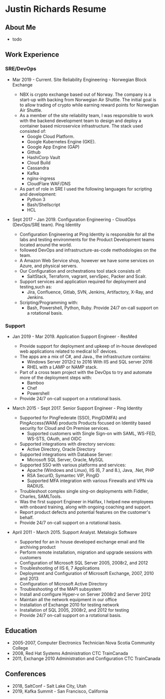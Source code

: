 # Justin Richards Resume

## About Me

- todo
  
  
## Work Experience

### SRE/DevOps
- Mar 2019 - Current. Site Reliability Engineering - Norwegian Block Exchange
  - NBX is crypto exchange based out of Norway. The company is a start-up with backing from Norwegian Air Shuttle. The initial goal is to allow trading of crypto while earning reward points for Norwegian Air Shuttle.
  - As a member of the site reliability team, I was responsible to work with the backend development team to design and deploy a container based microservice infrastructure. The stack used consisted of:
    - Google Cloud Platform.
    - Google Kubernetes Engine (GKE).
    - Google App Engine (GAP)
    - Github
    - HashiCorp Vault
    - Cloud Build
    - Cassandra
    - Kafka
    - nginx-ingress
    - CloudFlare WAF/DNS
  - As part of role in SRE I used the following languages for scripting and development:
    - Python 3
    - Bash/Shellscript
    - HCL

- Sept 2017 -  Jan 2019. Configuration Engineering - CloudOps (DevOps/SRE team). Ping Identity
  - Configuration Engineering at Ping Identity is responsible for all the labs and testing environments for the Product Development teams located around the world. 
  - followed DevOps and infrastructure-as-code methodologies on the team.
  - A Amazon Web Service shop, however we have some services on Azure, and physical servers. 
  - Our Configuration and orchestrations tool stack consists of:
    - SaltStack, Terraform, vagrant, servSpec, Packer and Scalr.
  - Support services and application required for deployment and testing,such as:
    - Jira, Confluence, Gitlab, SVN, Jenkins, Artifactory, X-Ray, and Jenkins.
  - Scripting/Programming with:
    - Bash, Powershell, Python, Ruby.
    Provide 24/7 on-call support on a rotational basis.


### Support
- Jan 2019 - Mar 2019. Application Support Engineer - ResMed 
  - Provide support for deployment and upkeep of in-house developed web applications related to medical IoT devices.
  - The apps are a mix of C#, and Java., the infrastructure contains:
    - Windows Server 2012r2 to 2016 With IIS and SQL server 2016
    - RHEL with a LAMP or NAMP stack.
  - Part of a cross team project with the DevOps to try and automate more of the deployment steps with:
  	- Bamboo
  	- Chef
  	- Powershell
  - Provide 24/7 on-call support on a rotational basis.

- March 2015 -  Sept 2017. Senior Support Engineer - Ping Identity
  - Supported for PingFederate (SSO), PingID(MFA) and PingAccess(WAM) products Products focused on Identity based security for Cloud and On Premise services. 
	- Supported customers with Single Sign-on with SAML, WS-FED, WS-STS, OAuth, and OIDC
  - Supported integrations with directory services: 
    - Active Directory, Oracle Directory
  - Supported integrations with Database Server:
    - Microsoft SQL Server, Oracle, MySQL
  - Supported SSO with various platforms and services:  
    - Apache (Windows and Linux), IIS (6, 7 and 8.), Java, .Net, PHP
	- RSA SecurID, Symantec VIP, PingID	
	- Supported MFA integration with various Firewalls and VPN via RADIUS.
  - Troubleshoot complex single sing-on deployments with Fiddler, Charles, SAMLTools. 
  - Was the first support Engineer in Halifax, I helped new employees with onboard training, along with ongoing coaching and support.
  - Report product defects and potential features on the customer's behalf.
  - Provide 24/7 on-call support on a rotational basis.

- April 2011 - March 2015. Support Analyst. Metalogix Software
  - Supported for an in house developed exchange email and file archiving product
  - Perform remote installation, migration and upgrade sessions with customers
  - Configuration of  Microsoft SQL Server 2005, 2008r2, and 2012 
  - Troubleshooting of IIS 6, 7 Applications
  - Deployment and Configuration of Microsoft Exchange, 2007, 2010 and 2013
  - Configuration of Microsoft Active Directory
  - Troubleshooting of the MAPI subsystem
  - Install and configure Hyper-v on Server 2008r2 and Server 2012 
  - Maintain all the network equipment in our office
  - Installation of Exchange 2010 for testing network
  - Installation of SQL 2005, 2008r2, and 2012 for testing
  - Provide 24/7 on-call support on a rotational basis.

## Education

- 2005-2007, Computer Electronics Technician Nova Scotia Community College
- 2008, Red Hat Systems Administration CTC TrainCanada
- 2011, Exchange 2010 Administration and Configuration  CTC TrainCanada

## Conferences

- 2018, SaltConf - Salt Lake City, Utah
- 2019, Kafka Summit - San Francisco, California